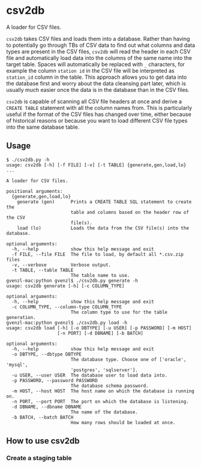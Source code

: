 # csv2db
A loader for CSV files.

`csv2db` takes CSV files and loads them into a database.
Rather than having to potentially go through TBs of CSV data to find out what columns and data types are present in the CSV files,
`csv2db` will read the header in each CSV file and automatically load data into the columns of the same name into the target table.
Spaces will automatically be replaced with `_` characters,
for example the column `station id` in the CSV file will be interpreted as `station_id` column in the table.
This approach allows you to get data into the database first and worry about the data cleansing part later,
which is usually much easier once the data is in the database than in the CSV files.

`csv2db` is capable of scanning all CSV file headers at once and derive a `CREATE TABLE` statement with all the column names from.
This is particularly useful if the format of the CSV files has changed over time,
either because of historical reasons or because you want to load different CSV file types into the same database table.

## Usage
    $ ./csv2db.py -h
    usage: csv2db [-h] [-f FILE] [-v] [-t TABLE] {generate,gen,load,lo} ...
    
    A loader for CSV files.
    
    positional arguments:
      {generate,gen,load,lo}
        generate (gen)      Prints a CREATE TABLE SQL statement to create the
                            table and columns based on the header row of the CSV
                            file(s).
        load (lo)           Loads the data from the CSV file(s) into the database.
    
    optional arguments:
      -h, --help            show this help message and exit
      -f FILE, --file FILE  The file to load, by default all *.csv.zip files
      -v, --verbose         Verbose output.
      -t TABLE, --table TABLE
                            The table name to use.
    gvenzl-mac:python gvenzl$ ./csv2db.py generate -h
    usage: csv2db generate [-h] [-c COLUMN_TYPE]
    
    optional arguments:
      -h, --help            show this help message and exit
      -c COLUMN_TYPE, --column-type COLUMN_TYPE
                            The column type to use for the table generation.
    gvenzl-mac:python gvenzl$ ./csv2db.py load -h
    usage: csv2db load [-h] [-o DBTYPE] [-u USER] [-p PASSWORD] [-m HOST]
                       [-n PORT] [-d DBNAME] [-b BATCH]
    
    optional arguments:
      -h, --help            show this help message and exit
      -o DBTYPE, --dbtype DBTYPE
                            The database type. Choose one of ['oracle', 'mysql',
                            'postgres', 'sqlserver'].
      -u USER, --user USER  The database user to load data into.
      -p PASSWORD, --password PASSWORD
                            The database schema password.
      -m HOST, --host HOST  The host name on which the database is running on.
      -n PORT, --port PORT  The port on which the database is listening.
      -d DBNAME, --dbname DBNAME
                            The name of the database.
      -b BATCH, --batch BATCH
                            How many rows should be loaded at once.

## How to use csv2db

### Create a staging table